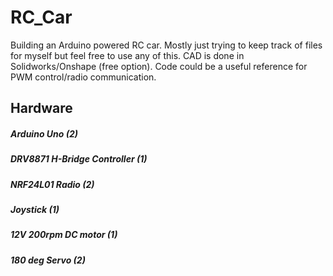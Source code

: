 # RC_Car

Building an Arduino powered RC car. Mostly just trying to keep track of files for myself but feel free to use any of this. CAD is done in Solidworks/Onshape (free option). Code could be a useful reference for PWM control/radio communication.


## Hardware
##### Arduino Uno (2) 
##### DRV8871 H-Bridge Controller (1)
##### NRF24L01 Radio (2)
##### Joystick (1)
##### 12V 200rpm DC motor (1)
##### 180 deg Servo (2)

